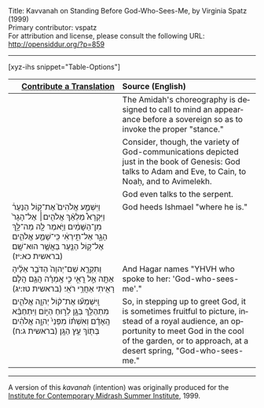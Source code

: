 <html>
<head></head>
<body>
Title: Kavvanah on Standing Before God-Who-Sees-Me, by Virginia Spatz (1999)<br />
Primary contributor: vspatz<br />
For attribution and license, please consult the following URL: <a href="http://opensiddur.org/?p=859">http://opensiddur.org/?p=859</a>
<p />
<hr />

[xyz-ihs snippet="Table-Options"]<table style="margin-left: auto; margin-right: auto;" class="draggable">
<thead><tr><th id="x" style="text-align: right;"><a href="/contribute/upload/">Contribute a Translation</a></th><th style="text-align: left;">Source (English)</th></tr></thead>
<tbody>
<tr><td style="vertical-align:top;">
<div class="liturgy" lang="he">

</span></div></td>
 
<td style="vertical-align:top;">
<div class="english" lang="en">
The Amidah's choreography 
is designed to call to mind 
an appearance before a sovereign 
so as to invoke the proper "stance." 
</div></td></tr>


<tr><td style="vertical-align:top;">
<div class="liturgy" lang="he">

</span></div></td>
 
<td style="vertical-align:top;">
<div class="english" lang="en">
Consider, though, the variety of God-communications depicted just in the book of Genesis: 
God talks to Adam and Eve, 
to Cain, 
to Noaḥ, 
and to Avimelekh. 
</div></td></tr>


<tr><td style="vertical-align:top;">
<div class="liturgy" lang="he">

</span></div></td>
 
<td style="vertical-align:top;">
<div class="english" lang="en">
God even talks to the serpent. 
</div></td></tr>


<tr><td style="vertical-align:top;">
<div class="liturgy" lang="he">
וַיִּשְׁמַ֣ע אֱלֹהִים֮ אֶת־ק֣וֹל הַנַּעַר֒ וַיִּקְרָא֩ מַלְאַ֨ךְ אֱלֹהִ֤ים׀ אֶל־הָגָר֙ מִן־הַשָּׁמַ֔יִם וַיֹּ֥אמֶר לָ֖הּ מַה־לָּ֣ךְ הָגָ֑ר אַל־תִּ֣ירְאִ֔י כִּֽי־שָׁמַ֧ע אֱלֹהִ֛ים אֶל־ק֥וֹל הַנַּ֖עַר בַּאֲשֶׁ֥ר הוּא־שָֽׁם׃ <span class="citation">(בראשית כא:יז)</span>
</span></div></td>
 
<td style="vertical-align:top;">
<div class="english" lang="en">
God heeds Ishmael "where he is." 
</div></td></tr>


<tr><td style="vertical-align:top;">
<div class="liturgy" lang="he">
וַתִּקְרָ֤א שֵׁם־יְהוָה֙ הַדֹּבֵ֣ר אֵלֶ֔יהָ אַתָּ֖ה אֵ֣ל רֳאִ֑י כִּ֣י אָֽמְרָ֗ה הֲגַ֥ם הֲלֹ֛ם רָאִ֖יתִי אַחֲרֵ֥י רֹאִֽי׃ <span class="citation">(בראשית טז:יג)</span>
</span></div></td>
 
<td style="vertical-align:top;">
<div class="english" lang="en">
And Hagar names "YHVH who spoke to her: 'God-who-sees-me'."
</div></td></tr>


<tr><td style="vertical-align:top;">
<div class="liturgy" lang="he">
וַֽיִּשְׁמְע֞וּ אֶת־ק֨וֹל יְהוָ֧ה אֱלֹהִ֛ים מִתְהַלֵּ֥ךְ בַּגָּ֖ן לְר֣וּחַ הַיּ֑וֹם וַיִּתְחַבֵּ֨א הָֽאָדָ֜ם וְאִשְׁתּ֗וֹ מִפְּנֵי֙ יְהוָ֣ה אֱלֹהִ֔ים בְּת֖וֹךְ עֵ֥ץ הַגָּֽן׃ <span class="citation">(בראשית ג:ח)</span>
</span></div></td>
 
<td style="vertical-align:top;">
<div class="english" lang="en">
So, in stepping up to greet God, 
it is sometimes fruitful to picture, 
instead of a royal audience, 
an opportunity to meet God in the cool of the garden, 
or to approach, at a desert spring, "God-who-sees-me."
</div></td></tr>
</tbody></table>

<hr />

A version of this <em>kavanah</em> (intention) was originally produced for the <a href="http://www.icmidrash.org">Institute for Contemporary Midrash Summer Institute</a>, 1999.
</body>
</html>